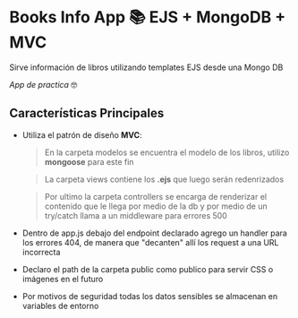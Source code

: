 # Books Info App 📚 EJS + MongoDB + MVC  

Sirve información de libros utilizando templates EJS desde una Mongo DB

*App de practica* 🤓 

## Características Principales

- Utiliza el patrón de diseño **MVC**:
  > En la carpeta modelos se encuentra el modelo de los libros, utilizo **mongoose** para este fin
  
  > La carpeta views contiene los **.ejs** que luego serán redenrizados
  
  > Por ultimo la carpeta controllers se encarga de renderizar el contenido que le llega por medio de la db y por medio de un try/catch llama a un middleware para errores 500

- Dentro de app.js debajo del endpoint declarado agrego un handler para los errores 404, de manera que "decanten" allí los request a una URL incorrecta

- Declaro el path de la carpeta public como publico para servir CSS o imágenes en el futuro

- Por motivos de seguridad todas los datos sensibles se almacenan en variables de entorno